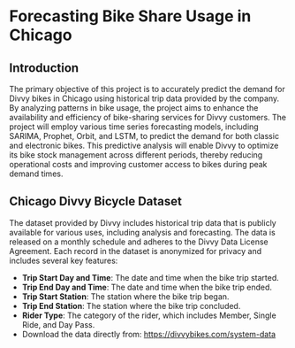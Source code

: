 # Forecasting Bike Share Usage in Chicago

## Introduction

The primary objective of this project is to accurately predict the demand for Divvy bikes in Chicago using historical trip data provided by the company. By analyzing patterns in bike usage, the project aims to enhance the availability and efficiency of bike-sharing services for Divvy customers. The project will employ various time series forecasting models, including SARIMA, Prophet, Orbit, and LSTM, to predict the demand for both classic and electronic bikes. This predictive analysis will enable Divvy to optimize its bike stock management across different periods, thereby reducing operational costs and improving customer access to bikes during peak demand times.

## Chicago Divvy Bicycle Dataset

The dataset provided by Divvy includes historical trip data that is publicly available for various uses, including analysis and forecasting. The data is released on a monthly schedule and adheres to the Divvy Data License Agreement. Each record in the dataset is anonymized for privacy and includes several key features:

 * **Trip Start Day and Time**: The date and time when the bike trip started.
 * **Trip End Day and Time**: The date and time when the bike trip ended.
 * **Trip Start Station**: The station where the bike trip began.
 * **Trip End Station**: The station where the bike trip concluded.
 * **Rider Type**: The category of the rider, which includes Member, Single Ride, and Day Pass.
 * Download the data directly from: https://divvybikes.com/system-data
